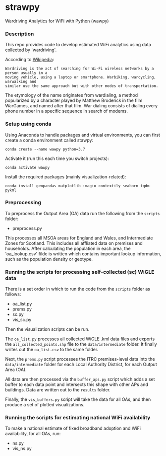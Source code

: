 # strawpy
Wardriving Analytics for WiFi with Python (wawpy)

### Description
This repo provides code to develop estimated WiFi analytics using data collected by
'wardriving'.

According to [Wikipedia](https://en.wikipedia.org/wiki/Wardriving):

    Wardriving is the act of searching for Wi-Fi wireless networks by a person usually in a
    moving vehicle, using a laptop or smartphone. Warbiking, warcycling, warwalking and
    similar use the same approach but with other modes of transportation.

The etymology of the name originates from wardialing, a method popularized by a character
played by Matthew Broderick in the film WarGames, and named after that film. War dialing
consists of dialing every phone number in a specific sequence in search of modems.

### Setup using conda
Using Anaconda to handle packages and virtual environments, you can first create a conda
environment called stawpy:

    conda create --name wawpy python=3.7

Activate it (run this each time you switch projects):

    conda activate wawpy

Install the required packages (mainly visualization-related):

    conda install geopandas matplotlib imagio contextily seaborn tqdm pykml

### Preprocessing

To preprocess the Output Area (OA) data run the following from the `scripts` folder:

- preprocess.py

This processes all MSOA areas for England and Wales, and Intermediate Zones for Scotland.
This includes all affliated data on premises and households. After calculating the population
in each area, the 'oa_lookup.csv' filde is written which contains important lookup
information, such as the population density or geotype.


### Running the scripts for processing self-collected (sc) WiGLE data

There is a set order in which to run the code from the `scripts` folder as follows:

- oa_list.py
- prems.py
- sc.py
- vis_sc.py

Then the visualization scripts can be run.

The `oa_list.py` processes all collected WiGLE .kml data files and exports the
`all_collected_points.shp` file to the `data/intermediate` folder. It finally writes
out the `oa_list.csv` to the same folder.

Next, the `prems.py` script processes the ITRC premises-level data into the
`data/intermediate` folder for each Local Authority District, for each Output Area (OA).

All data are then processed via the `buffer_aps.py` script which adds a set buffer to each
data point and intersects this shape with other APs and buildings. Data are written out to
the `results` folder.

Finally, the `vis_buffers.py` script will take the data for all OAs, and then produce a
set of plotted visualizations.

### Running the scripts for estimating national WiFi availability

To make a national estimate of fixed broadband adoption and WiFi availability, for all OAs,
run:

- ns.py
- vis_ns.py
